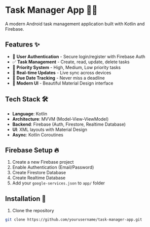 # Task Manager App 📱✅

A modern Android task management application built with Kotlin and Firebase.

## Features ✨

- 🔐 **User Authentication** - Secure login/register with Firebase Auth
- ✅ **Task Management** - Create, read, update, delete tasks
- 🎯 **Priority System** - High, Medium, Low priority tasks
- 🔄 **Real-time Updates** - Live sync across devices
- 📅 **Due Date Tracking** - Never miss a deadline
- 🎨 **Modern UI** - Beautiful Material Design interface

## Tech Stack 🛠️

- **Language**: Kotlin
- **Architecture**: MVVM (Model-View-ViewModel)
- **Backend**: Firebase (Auth, Firestore, Realtime Database)
- **UI**: XML layouts with Material Design
- **Async**: Kotlin Coroutines

## Firebase Setup 🔥

1. Create a new Firebase project
2. Enable Authentication (Email/Password)
3. Create Firestore Database
4. Create Realtime Database
5. Add your `google-services.json` to `app/` folder

## Installation 📲

1. Clone the repository
```bash
git clone https://github.com/yourusername/task-manager-app.git